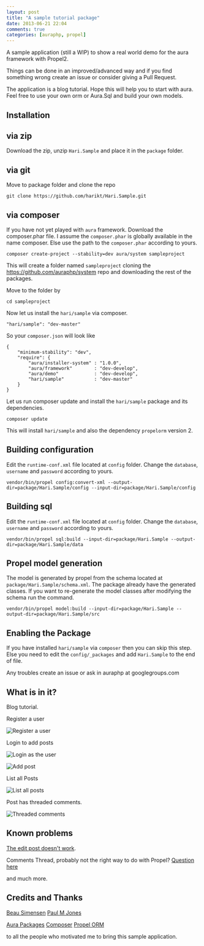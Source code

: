 ```yaml
---
layout: post
title: "A sample tutorial package"
date: 2013-06-21 22:04
comments: true
categories: [auraphp, propel]
---
```


A sample application (still a WIP) to show a real world demo for the aura framework with Propel2.

Things can be done in an improved/advanced way and if you find something wrong create an issue or 
consider giving a Pull Request.

The application is a blog tutorial. Hope this will help you to start with aura. Feel free to use your own orm
or Aura.Sql and build your own models.

Installation
------------

via zip
-------

Download the zip, unzip `Hari.Sample` and place it in the `package` folder.

via git
-------

Move to package folder and clone the repo

```
git clone https://github.com/harikt/Hari.Sample.git
```

via composer
------------

If you have not yet played with `aura` framework. Download the composer.phar file. I assume the `composer.phar` is 
globally available in the name composer. Else use the path to the `composer.phar` according to yours.

```
composer create-project --stability=dev aura/system sampleproject
```

This will create a folder named `sampleproject` cloning the https://github.com/auraphp/system repo and downloading 
the rest of the packages.

Move to the folder by 

```
cd sampleproject
```

Now let us install the `hari/sample` via composer.

```
"hari/sample": "dev-master"
```

So your `composer.json` will look like 

```
{
    "minimum-stability": "dev",
    "require": {
        "aura/installer-system" : "1.0.0",
        "aura/framework"        : "dev-develop",
        "aura/demo"             : "dev-develop",
        "hari/sample"           : "dev-master"
    }
}
```

Let us run composer update and install the `hari/sample` package and its dependencies.

```
composer update
```

This will install `hari/sample` and also the dependency `propelorm` version 2.

Building configuration
----------------------

Edit the `runtime-conf.xml` file located at `config` folder. Change the `database`, `username` and `password`
according to yours.

```
vendor/bin/propel config:convert-xml --output-dir=package/Hari.Sample/config --input-dir=package/Hari.Sample/config
```

Building sql
------------

Edit the `runtime-conf.xml` file located at `config` folder. Change the `database`, `username` and `password`
according to yours.

```
vendor/bin/propel sql:build --input-dir=package/Hari.Sample --output-dir=package/Hari.Sample/data
```

Propel model generation
-----------------------

The model is generated by propel from the schema located at `package/Hari.Sample/schema.xml`. 
The package already have the generated classes. If you want to re-generate the model classes 
after modifying the schema run the command.

```
vendor/bin/propel model:build --input-dir=package/Hari.Sample --output-dir=package/Hari.Sample/src
```

Enabling the Package
--------------------

If you have installed `hari/sample` via `composer` then you can skip this step.
Else you need to edit the `config/_packages` and add `Hari.Sample` to the end of file.


Any troubles create an issue or ask in auraphp at googlegroups.com

What is in it?
--------------
Blog tutorial.

Register a user

![Register a user](https://github.com/harikt/Hari.Sample/raw/master/web/img/register.png)

Login to add posts

![Login as the user](https://github.com/harikt/Hari.Sample/raw/master/web/img/login.png)

![Add post](https://github.com/harikt/Hari.Sample/raw/master/web/img/add-post.png)

List all Posts

![List all posts](https://github.com/harikt/Hari.Sample/raw/master/web/img/posts.png)

Post has threaded comments.

![Threaded comments](https://github.com/harikt/Hari.Sample/raw/master/web/img/comments.png)

Known problems
--------------

[The edit post doesn't work][].

Comments Thread, probably not the right way to do with Propel? [Question here][]

and much more.
    
[The edit post doesn't work]: https://groups.google.com/d/msg/propel-users/x6PH_DwLtVE/H84o1cu4W4kJ

[Question here]: https://groups.google.com/d/msg/propel-users/d8p-nw_4x4A/YYpkcP-EqUkJ

Credits and Thanks
------------------

[Beau Simensen](https://github.com/simensen)
[Paul M Jones](https://github.com/pmjones)

[Aura Packages](http://auraphp.com)
[Composer](http://getcomposer.org)
[Propel ORM](https://github.com/pmjones)

to all the people who motivated me to bring this sample application.
